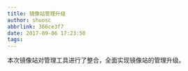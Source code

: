 ```yaml
---
title: 镜像站管理升级
author: shuosc
abbrlink: 366ce3f7
date: 2017-09-06 17:23:50
tags:
---
```

本次镜像站对管理工具进行了整合，全面实现镜像站的管理升级。